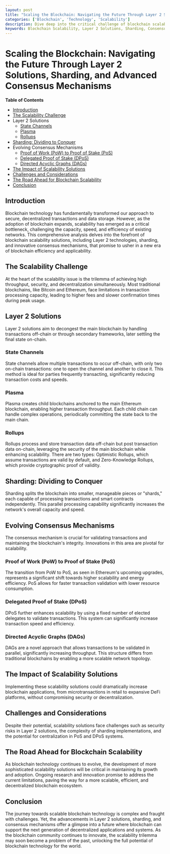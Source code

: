 ```yaml
---
layout: post
title: "Scaling the Blockchain: Navigating the Future Through Layer 2 Solutions, Sharding, and Advanced Consensus Mechanisms"
categories: ['Blockchain', 'Technology', 'Scalability']
description: Dive deep into the critical challenge of blockchain scalability, exploring the innovative solutions of Layer 2 technologies, sharding, and the evolution of consensus mechanisms designed to enhance the capacity, speed, and efficiency of blockchain networks.
keywords: Blockchain Scalability, Layer 2 Solutions, Sharding, Consensus Mechanisms, Blockchain Technology
---
```


# Scaling the Blockchain: Navigating the Future Through Layer 2 Solutions, Sharding, and Advanced Consensus Mechanisms

**Table of Contents**

- [Introduction](#introduction)
- [The Scalability Challenge](#the-scalability-challenge)
- Layer 2 Solutions
  - [State Channels](#state-channels)
  - [Plasma](#plasma)
  - [Rollups](#rollups)
- [Sharding: Dividing to Conquer](#sharding-dividing-to-conquer)
- Evolving Consensus Mechanisms
  - [Proof of Work (PoW) to Proof of Stake (PoS)](#proof-of-work-pow-to-proof-of-stake-pos)
  - [Delegated Proof of Stake (DPoS)](#delegated-proof-of-stake-dpos)
  - [Directed Acyclic Graphs (DAGs)](#directed-acyclic-graphs-dags)
- [The Impact of Scalability Solutions](#the-impact-of-scalability-solutions)
- [Challenges and Considerations](#challenges-and-considerations)
- [The Road Ahead for Blockchain Scalability](#the-road-ahead-for-blockchain-scalability)
- [Conclusion](#conclusion)

## Introduction

Blockchain technology has fundamentally transformed our approach to secure, decentralized transactions and data storage. However, as the adoption of blockchain expands, scalability has emerged as a critical bottleneck, challenging the capacity, speed, and efficiency of existing networks. This comprehensive analysis delves into the forefront of blockchain scalability solutions, including Layer 2 technologies, sharding, and innovative consensus mechanisms, that promise to usher in a new era of blockchain efficiency and applicability.

## The Scalability Challenge

At the heart of the scalability issue is the trilemma of achieving high throughput, security, and decentralization simultaneously. Most traditional blockchains, like Bitcoin and Ethereum, face limitations in transaction processing capacity, leading to higher fees and slower confirmation times during peak usage.

## Layer 2 Solutions

Layer 2 solutions aim to decongest the main blockchain by handling transactions off-chain or through secondary frameworks, later settling the final state on-chain.

### State Channels

State channels allow multiple transactions to occur off-chain, with only two on-chain transactions: one to open the channel and another to close it. This method is ideal for parties frequently transacting, significantly reducing transaction costs and speeds.

### Plasma

Plasma creates child blockchains anchored to the main Ethereum blockchain, enabling higher transaction throughput. Each child chain can handle complex operations, periodically committing the state back to the main chain.

### Rollups

Rollups process and store transaction data off-chain but post transaction data on-chain, leveraging the security of the main blockchain while enhancing scalability. There are two types: Optimistic Rollups, which assume transactions are valid by default, and Zero-Knowledge Rollups, which provide cryptographic proof of validity.

## Sharding: Dividing to Conquer

Sharding splits the blockchain into smaller, manageable pieces or "shards," each capable of processing transactions and smart contracts independently. This parallel processing capability significantly increases the network's overall capacity and speed.

## Evolving Consensus Mechanisms

The consensus mechanism is crucial for validating transactions and maintaining the blockchain's integrity. Innovations in this area are pivotal for scalability.

### Proof of Work (PoW) to Proof of Stake (PoS)

The transition from PoW to PoS, as seen in Ethereum's upcoming upgrades, represents a significant shift towards higher scalability and energy efficiency. PoS allows for faster transaction validation with lower resource consumption.

### Delegated Proof of Stake (DPoS)

DPoS further enhances scalability by using a fixed number of elected delegates to validate transactions. This system can significantly increase transaction speed and efficiency.

### Directed Acyclic Graphs (DAGs)

DAGs are a novel approach that allows transactions to be validated in parallel, significantly increasing throughput. This structure differs from traditional blockchains by enabling a more scalable network topology.

## The Impact of Scalability Solutions

Implementing these scalability solutions could dramatically increase blockchain applications, from microtransactions in retail to expansive DeFi platforms, without compromising security or decentralization.

## Challenges and Considerations

Despite their potential, scalability solutions face challenges such as security risks in Layer 2 solutions, the complexity of sharding implementations, and the potential for centralization in PoS and DPoS systems.

## The Road Ahead for Blockchain Scalability

As blockchain technology continues to evolve, the development of more sophisticated scalability solutions will be critical in maintaining its growth and adoption. Ongoing research and innovation promise to address the current limitations, paving the way for a more scalable, efficient, and decentralized blockchain ecosystem.

## Conclusion

The journey towards scalable blockchain technology is complex and fraught with challenges. Yet, the advancements in Layer 2 solutions, sharding, and consensus mechanisms offer a glimpse into a future where blockchain can support the next generation of decentralized applications and systems. As the blockchain community continues to innovate, the scalability trilemma may soon become a problem of the past, unlocking the full potential of blockchain technology for the world.

